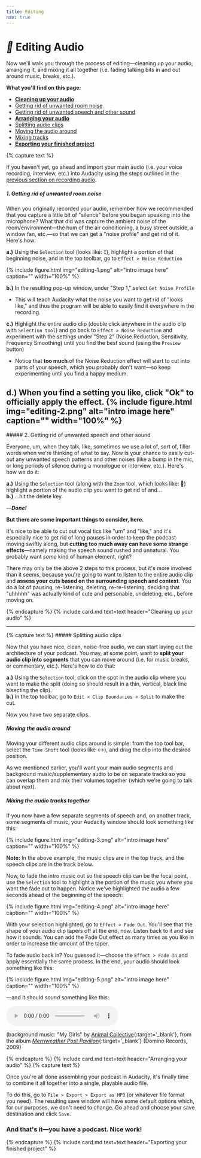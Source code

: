 ```yaml
---
title: Editing
nav: true
---
```


# <i style='color:black;' class='fas'>&#xf0c4;</i> Editing Audio

Now we'll walk you through the process of editing—cleaning up your audio, arranging it, and mixing it all together (i.e. fading talking bits in and out around music, breaks, etc.). 

**What you'll find on this page:**
- <a href="#cleaning-audio"><strong>Cleaning up your audio</strong></a>
- <a href="#room-noise">Getting rid of unwanted room noise</a>
- <a href="#unwanted-sounds">Getting rid of unwanted speech and other sound</a>
- <a href="#arranging"><strong>Arranging your audio</strong></a>
- <a href="#splitting">Splitting audio clips</a>
- <a href="#moving">Moving the audio around</a>
- <a href="#mixing">Mixing tracks</a>
- <a href="#exporting"><strong>Exporting your finished project</strong></a>

<a id="cleaning-audio">
{% capture text %}

If you haven't yet, go ahead and import your main audio (i.e. your voice recording, interview, etc.) into Audacity using the steps outlined in the <a href="{{ '/content/1-Recording.html' | relative_url }}"> previous section on recording audio</a>.
<a id="room-noise">
##### 1. Getting rid of unwanted room noise

When you originally recorded your audio, remember how we recommended that you capture a little bit of "silence" before you began speaking into the microphone? What that did was capture the ambient noise of the room/environment—the hum of the air conditioning, a busy street outside, a window fan, etc.—so that we can get a "noise profile" and get rid of it. Here's how:

**a.)** Using the ``Selection`` tool (looks like: ``I``), highlight a portion of that beginning noise, and in the top toolbar, go to ``Effect > Noise Reduction``

 {% include figure.html img="editing-1.png" alt="intro image here" caption="" width="100%" %}

**b.)** In the resulting pop-up window, under "Step 1," select ``Get Noise Profile``
- This will teach Audacity what the noise you want to get rid of "looks like," and thus the program will be able to easily find it everywhere in the recording. 

**c.)** Highlight the entire audio clip (double click anywhere in the audio clip with ``Selection tool``) and go back to ``Effect > Noise Reduction`` and experiment with the settings under "Step 2" (Noise Reduction, Sensitivity, Frequency Smoothing) until you find the best sound (using the ``Preview`` button)
- Notice that **too much** of the Noise Reduction effect will start to cut into parts of your speech, which you probably don't want—so keep experimenting until you find a happy medium. 

**d.)** When you find a setting you like, click "Ok" to officially apply the effect.
{% include figure.html img="editing-2.png" alt="intro image here" caption="" width="100%" %}
---
<a id="unwanted-sounds">
##### 2. Getting rid of unwanted speech and other sound

Everyone, um, when they talk, like, sometimes we use a lot of, sort of, filler words when we're thinking of what to say. Now is your chance to easily cut-out any unwanted speech patterns and other noises (like a bump in the mic, or long periods of silence during a monologue or interview, etc.). Here's how we do it:

**a.)** Using the ``Selection`` tool (along with the ``Zoom`` tool, which looks like: &#x1F50E;) highlight a portion of the audio clip you want to get rid of and...  
**b.)** ...hit the delete key.  

—***Done!***  

**But there are some important things to consider, here.**  

It's nice to be able to cut out vocal tics like "um" and "like," and it's especially nice to get rid of long pauses in order to keep the podcast moving swiftly along, but **cutting too much away can have some strange effects**—namely making the speech sound rushed and unnatural. You probably want *some* kind of human element, right?  

There may only be the above 2 steps to this process, but it's more involved than it seems, because you're going to want to listen to the entire audio clip and **assess your cuts based on the surrounding speech and context**. You do a lot of pausing, re-listening, deleting, re-re-listening, deciding that "uhhhhh" was actually kind of cute and personable, *un*deleting, etc., before moving on.

{% endcapture %}
{% include card.md text=text header="Cleaning up your audio" %}

---
<a id="arranging">
{% capture text %}
<a id="splitting">
##### Splitting audio clips

Now that you have nice, clean, noise-free audio, we can start laying out the architecture of your podcast. You may, at some point, want to **split your audio clip into segments** that you can move around (i.e. for music breaks, or commentary, etc.). Here's how to do that:

**a.)** Using the ``Selection`` tool, click on the spot in the audio clip where you want to make the split (doing so should result in a thin, vertical, black line bisecting the clip).  
**b.)** In the top toolbar, go to ``Edit > Clip Boundaries > Split`` to make the cut.  

Now you have two separate clips. 
<a id="moving">
##### Moving the audio around

Moving your different audio clips around is simple: from the top tool bar, select the ``Time Shift`` tool (looks like &#8596;), and drag the clip into the desired position.  

As we mentioned earlier, you'll want your main audio segments and background music/supplementary audio to be on separate tracks so you can overlap them and mix their volumes together (which we're going to talk about next).
<a id="mixing">
##### Mixing the audio tracks together

If you now have a few separate segments of speech and, on another track, some segments of music, your Audacity window should look something like this:

{% include figure.html img="editing-3.png" alt="intro image here" caption="" width="100%" %}

**Note:** In the above example, the music clips are in the top track, and the speech clips are in the track below.

Now, to fade the intro music out so the speech clip can be the focal point, use the ``Selection`` tool to highlight a the portion of the music you where you want the fade out to happen. Notice we've highlighted the audio a few seconds ahead of the beginning of the speech:

{% include figure.html img="editing-4.png" alt="intro image here" caption="" width="100%" %}

With your selection highlighted, go to ``Effect > Fade Out``. You'll see that the shape of your audio clip tapers off at the end, now. Listen back to it and see how it sounds. You can add the Fade Out effect as many times as you like in order to increase the amount of the taper. 

To fade audio back in? You guessed it—choose the ``Effect > Fade In`` and apply essentially the same process. In the end, your audio should look something like this:

{% include figure.html img="editing-5.png" alt="intro image here" caption="" width="100%" %}

—and it should *sound* something like this:

<audio controls>
  <source src="{{ '/content/audio/fading-in-and-out-demo.mp3' | relative_url }}" type="audio/mpeg">
Your browser does not support the audio element.
</audio>

(background music: "My Girls" by [Animal Collective](https://en.wikipedia.org/wiki/Animal_Collective){:target='_blank'}, from the album [*Merriweather Post Pavilion*](https://en.wikipedia.org/wiki/Merriweather_Post_Pavilion_(album)){:target='_blank'} (Domino Records, 2009)

{% endcapture %}
{% include card.md text=text header="Arranging your audio" %}
<a id="exporting">
{% capture text %}

Once you're all done assembling your podcast in Audacity, it's finally time to combine it all together into a single, playable audio file. 

To do this, go to ``File > Export > Export as MP3`` (or whatever file format you need). The resulting save  window will have some default options which, for our purposes, we don't need to change. Go ahead and choose your save destination and click ``Save``.

### And that's it—you have a podcast. Nice work!

{% endcapture %}
{% include card.md text=text header="Exporting your finished project" %}

